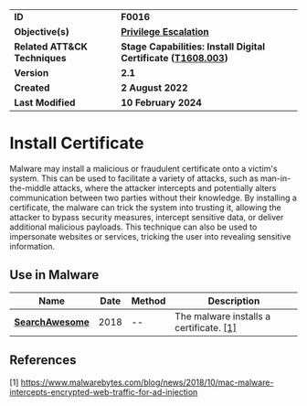 <table>
<tr>
<td><b>ID</b></td>
<td><b>F0016</b></td>
</tr>
<tr>
<td><b>Objective(s)</b></td>
<td><b><a href="../privilege-escalation">Privilege Escalation</a></b></td>
</tr>
<tr>
<td><b>Related ATT&CK Techniques</b></td>
<td><b>Stage Capabilities: Install Digital Certificate (<a href="https://attack.mitre.org/techniques/T1608/003/">T1608.003</a>)</b></td>
</tr>
<tr>
<td><b>Version</b></td>
<td><b>2.1</b></td>
</tr>
<tr>
<td><b>Created</b></td>
<td><b>2 August 2022</b></td>
</tr>
<tr>
<td><b>Last Modified</b></td>
<td><b>10 February 2024</b></td>
</tr>
</table>


# Install Certificate

Malware may install a malicious or fraudulent certificate onto a victim's system. This can be used to facilitate a variety of attacks, such as man-in-the-middle attacks, where the attacker intercepts and potentially alters communication between two parties without their knowledge. By installing a certificate, the malware can trick the system into trusting it, allowing the attacker to bypass security measures, intercept sensitive data, or deliver additional malicious payloads. This technique can also be used to impersonate websites or services, tricking the user into revealing sensitive information.

## Use in Malware

|Name|Date|Method|Description|
|---|---|---|---|
|[**SearchAwesome**](../xample-malware/searchawesome.md)|2018|--|The malware installs a certificate. [[1]](#1)|

## References

<a name="1">[1]</a> https://www.malwarebytes.com/blog/news/2018/10/mac-malware-intercepts-encrypted-web-traffic-for-ad-injection


